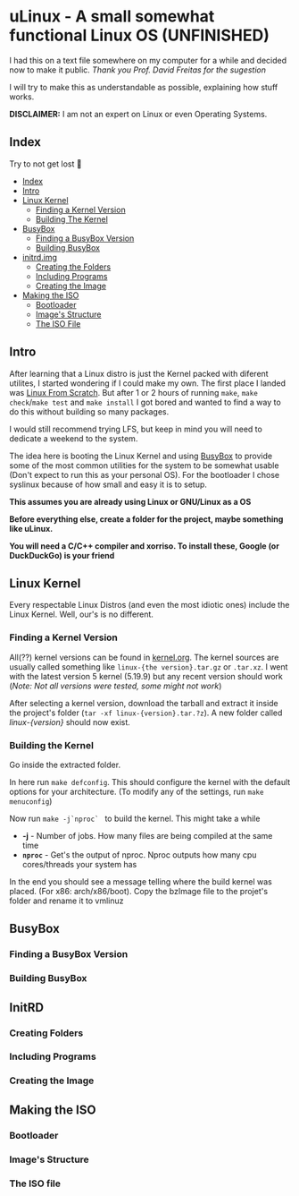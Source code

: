 # uLinux - A small somewhat functional Linux OS (UNFINISHED)
I had this on a text file somewhere on my computer for a while and decided now to make it public. *Thank you Prof. David Freitas for the sugestion*

I will try to make this as understandable as possible, explaining how stuff works.

**DISCLAIMER:** I am not an expert on Linux or even Operating Systems.

## Index
Try to not get lost 🙂
 - [Index](#index)
 - [Intro](#intro)
 - [Linux Kernel](#linux-kernel)
   - [Finding a Kernel Version](#finding-a-kernel-version)
   - [Building The Kernel](#building-the-kernel)
 - [BusyBox](#busybox)
   - [Finding a BusyBox Version](#finding-a-busybox-version)
   - [Building BusyBox](#building-busybox)
 - [initrd.img](#initrd)
   - [Creating the Folders](#creating-folders)
   - [Including Programs](#including-programs)
   - [Creating the Image](#creating-the-image)
 - [Making the ISO](#making-the-iso)
   - [Bootloader](#bootloader)
   - [Image's Structure](#images-structure)
   - [The ISO File](#the-iso-file)

## Intro
After learning that a Linux distro is just the Kernel packed with diferent utilites, I started wondering if I could make my own.
The first place I landed was [Linux From Scratch](https://www.linuxfromscratch.org/). But after 1 or 2 hours of running `make`, `make check`/`make test` and `make install` I got bored and wanted to find a way to do this without building so many packages.

I would still recommend trying LFS, but keep in mind you will need to dedicate a weekend to the system.

The idea here is booting the Linux Kernel and using [BusyBox](https://www.busybox.net) to provide some of the most common utilities for the system to be somewhat usable (Don't expect to run this as your personal OS).
For the bootloader I chose syslinux because of how small and easy it is to setup.

**This assumes you are already using Linux or GNU/Linux as a OS**

**Before everything else, create a folder for the project, maybe something like uLinux.**

**You will need a C/C++ compiler and xorriso. To install these, Google (or DuckDuckGo) is your friend**

## Linux Kernel
Every respectable Linux Distros (and even the most idiotic ones) include the Linux Kernel. Well, our's is no different.

### Finding a Kernel Version
All(??) kernel versions can be found in [kernel.org](https://kernel.org/pub/linux/kernel). The kernel sources are usually called something like `linux-{the version}.tar.gz` or `.tar.xz`.
I went with the latest version 5 kernel (5.19.9) but any recent version should work (*Note: Not all versions were tested, some might not work*)

After selecting a kernel version, download the tarball and extract it inside the project's folder (`tar -xf linux-{version}.tar.?z`). A new folder called *linux-{version}* should now exist. 

### Building the Kernel
Go inside the extracted folder.

In here run `make defconfig`. This should configure the kernel with the default options for your architecture. (To modify any of the settings, run `make menuconfig`)

Now run ```make -j`nproc` ``` to build the kernel. This might take a while
 - **-j** - Number of jobs. How many files are being compiled at the same time
 - **`nproc`** - Get's the output of nproc. Nproc outputs how many cpu cores/threads your system has

In the end you should see a message telling where the build kernel was placed. (For x86: arch/x86/boot). Copy the bzImage file to the projet's folder and rename it to vmlinuz

## BusyBox

### Finding a BusyBox Version

### Building BusyBox


## InitRD

### Creating Folders

### Including Programs

### Creating the Image


## Making the ISO

### Bootloader

### Image's Structure

### The ISO file